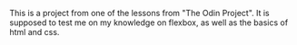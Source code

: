 This is a project from one of the lessons from "The Odin Project". It is supposed to test me on my knowledge on flexbox, as well as the basics of html and css.